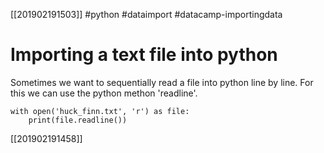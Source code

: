 [[201902191503]] #python #dataimport #datacamp-importingdata

# Importing a text file into python

Sometimes we want to sequentially read a file into python line by line. For this we can use the python methon 'readline'.

```
with open('huck_finn.txt', 'r') as file:
    print(file.readline()) 
```


[[201902191458]]
